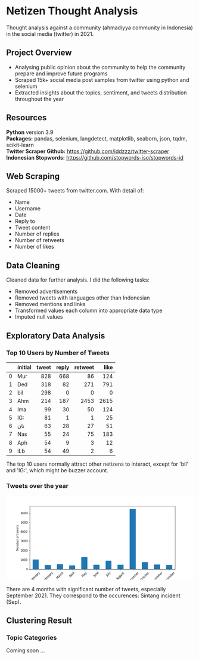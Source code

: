 # Netizen Thought Analysis
Thought analysis against a community (ahmadiyya community in Indonesia) in the social media (twitter) in 2021.

## Project Overview
+ Analysing public opinion about the community to help the community prepare and improve future programs
+ Scraped 15k+ social media post samples from twitter using python and selenium
+ Extracted insights about the topics, sentiment, and tweets distribution throughout the year

## Resources
**Python** version 3.9 \
**Packages:** pandas, selenium, langdetect, matplotlib, seaborn, json, tqdm, scikit-learn \
**Twitter Scraper Github:** https://github.com/iddzzz/twitter-scraper \
**Indonesian Stopwords:** https://github.com/stopwords-iso/stopwords-id

## Web Scraping
Scraped 15000+ tweets from twitter.com. With detail of:

+ Name
+ Username
+ Date
+ Reply to
+ Tweet content
+ Number of replies
+ Number of retweets
+ Number of likes

## Data Cleaning
Cleaned data for further analysis. I did the following tasks:
+ Removed advertisements
+ Removed tweets with languages other than Indonesian
+ Removed mentions and links
+ Transformed values each column into appropriate data type
+ Imputed null values

## Exploratory Data Analysis

### Top 10 Users by Number of Tweets

|    | initial   |   tweet |   reply |   retweet |   like |
|---:|:----------|--------:|--------:|----------:|-------:|
|  0 | Mur       |     828 |     668 |        86 |    124 |
|  1 | Ded       |     318 |      82 |       271 |    791 |
|  2 | bil       |     298 |       0 |         0 |      0 |
|  3 | Ahm       |     214 |     187 |      2453 |   2615 |
|  4 | Ima       |      99 |      30 |        50 |    124 |
|  5 | IG:       |      81 |       1 |         1 |     25 |
|  6 | نان       |      63 |      28 |        27 |     51 |
|  7 | Nas       |      55 |      24 |        75 |    183 |
|  8 | Aph       |      54 |       9 |         3 |     12 |
|  9 | iLb       |      54 |      49 |         2 |      6 |

The top 10 users normally attract other netizens to interact, except for 'bil' and 'IG:', which might be buzzer account.

### Tweets over the year

![](tweet-distribution.png)

There are 4 months with significant number of tweets, especially September 2021. They correspond to the occurences: Sintang incident (Sep).

## Clustering Result

### Topic Categories

Coming soon ...